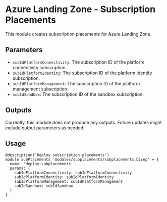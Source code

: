 # Azure Landing Zone - Subscription Placements

This module creates subscription placements for Azure Landing Zone.

## Parameters

- `subIdPlatformConnectivity`: The subscription ID of the platform connectivity subscription.
- `subIdPlatformIdentity`: The subscription ID of the platform identity subscription.
- `subIdPlatformManagement`: The subscription ID of the platform management subscription.
- `subIdSandbox`: The subscription ID of the sandbox subscription.

## Outputs

Currently, this module does not produce any outputs. Future updates might include output parameters as needed.

## Usage

```bicep
@description('Deploy subscription placements')
module subPlacements 'modules/subplacements/subplacements.bicep' = {
  name: 'deploy-subplacements'
  params: {
    subIdPlatformConnectivity: subIdPlatformConnectivity
    subIdPlatformIdentity: subIdPlatformIdentity
    subIdPlatformManagement: subIdPlatformManagement
    subIdSandbox: subIdSandbox
  }
}
```